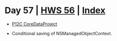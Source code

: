 # Day 57 | [HWS 56](https://www.hackingwithswift.com/100/swiftui/57) | [Index](https://github.com/JulesMoorhouse/100DaysOfSwiftUI/blob/main/README.md)

- [P12C CoreDataProject](https://github.com/JulesMoorhouse/100DaysOfSwiftUI/blob/main/P12C%20CoreDataProject/P12C%20CoreDataProject/ContentView.swift) 

- Conditional saving of NSManagedObjectContext.